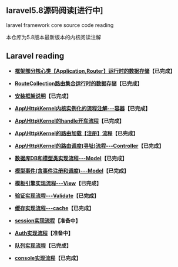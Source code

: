 
## laravel5.8源码阅读[进行中] 
laravel framework core source code reading  

本仓库为5.8版本最新版本的内核阅读注解

## Laravel reading
- **[框架部分核心类【Application,Router】运行时的数据存储](document/app.md)【已完成】**
- **[RouteCollection路由集合运行时的数据存储](document/routeCollection.md)【已完成】**


- **[安装框架说明](document/crud.md)【已完成】**
- **[App\Http\Kernel内核实例化的流程注解---容器](document/web.md)【已完成】**
- **[App\Http\Kernel的handle开车流程](document/handle.md)【已完成】**
- **[App\Http\Kernel的路由加载【注册】流程](document/route.md)【已完成】**
- **[App\Http\Kernel的路由调度(寻址)流程---Controller](document/dispatch.md)【已完成】**
- **[数据库DB和模型类实现流程---Model](document/db.md)【已完成】**
- **[模型事件(含事件注册和调度)---Model](document/modelEvent.md)【已完成】**
- **[模板引擎实现流程---View](document/view.md)【已完成】**
- **[验证实现流程---Validate](document/validate.md)【已完成】**
- **[缓存实现流程---cache](document/cache.md)【已完成】**
- **[session实现流程](document/session.md)【准备中】**
- **[Auth实现流程](document/db.md)【准备中】**
- **[队列实现流程](document/queue.md)【已完成】**
- **[console实现流程](document/console.md)【已完成】**




